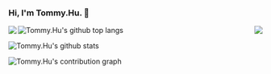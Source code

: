 ### Hi, I'm Tommy.Hu. 👋
<img align="left" src="https://github-readme-stats.vercel.app/api?username=freedomdebug&show_icons=true&hide_border=true">
<img align="right" src="https://github-readme-stats.vercel.app/api/top-langs/?username=freedomdebug&hide_border=true">

![Tommy.Hu's github top langs](https://github-readme-stats.vercel.app/api/top-langs/?username=freedomdebug&hide_border=true)

![Tommy.Hu's github stats](https://github-readme-stats.vercel.app/api?username=freedomdebug&show_icons=true&theme=radical&count_private=true&show_icons=true)

![Tommy.Hu's contribution graph](https://activity-graph.herokuapp.com/graph?username=freedomdebug&theme=redical)
